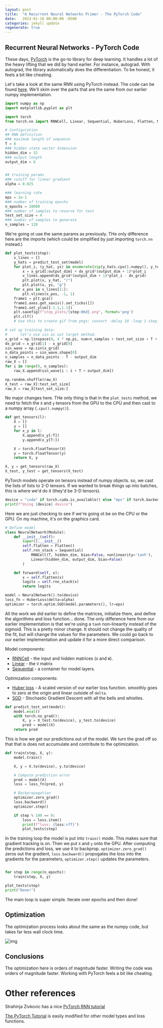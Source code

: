 ```yaml
---
layout: post
title:  "A Recurrent Neural Networks Primer - The PyTorch Code"
date:   2023-01-16 00:00:00 -0500
categories: jekyll update
regenerate: true
---
```


## Recurrent Neural Networks - PyTorch Code

These days, [PyTorch](https://pytorch.org/) is the go-to library for deep learning. It handles a lot of the heavy lifting that we did by hand earlier. For instance, autograd. With autograd, the library automatically does the differentiation. To be honest, it feels a bit like cheating.


Let's take a look at the same RNN using PyTorch instead. The code can be found [here](https://gist.github.com/mcminis1/5ed44fb56891e0388fe47e52f8f12d66). We'll skim over the parts that are the same from our earlier numpy implementation.


```python
import numpy as np
import matplotlib.pyplot as plt

import torch
from torch.nn import RNNCell, Linear, Sequential, HuberLoss, Flatten, Module

# Configuration
## RNN definition
### maximum length of sequence
T = 6
### hidden state vector dimension
hidden_dim = 32
### output length
output_dim = 8


## training params
### cutoff for linear gradient
alpha = 0.025

### learning rate
eps = 1e-1
### number of training epochs
n_epochs = 20000
### number of samples to reserve for test
test_set_size = 4
### number of samples to generate
n_samples = 128
```

We're going ot use the same params as previously. THe only difference here are the imports (which could be simplified by just importing `torch.nn` instead.)

```python
def plot_tests(step):
    v_lines = []
    y_hats = predict_test_set(model)
    for plot_i, (y_hat, ys) in enumerate(zip(y_hats.cpu().numpy(), y_test.cpu().numpy())):
        x = x_grid[:output_dim] + dx_grid*(output_dim + 1)*plot_i
        v_lines.append(dx_grid*(output_dim + 1)*plot_i - dx_grid)
        plt.plot(x, y_hat, "r")
        plt.plot(x, ys, "g")
    for x_pos in v_lines[1:]:
        plt.vlines(x_pos, -1, 1)
    frame1 = plt.gca()
    frame1.axes.get_xaxis().set_ticks([])
    frame1.set_ylim([-1.1,1.1])
    plt.savefig(f"step_plots/{step:06d}.png", format='png')
    plt.clf()
    # Use this to create gif from pngs: convert -delay 10 -loop 1 step_plots/*.png rnn_optimization_pytorch.gif

# set up training data:
#      let's use sin as out target method.
x_grid = np.linspace(0, 4 * np.pi, num=n_samples + test_set_size + T + output_dim)
dx_grid = x_grid[1] - x_grid[0]
sin_wave = np.sin(x_grid)
n_data_points = sin_wave.shape[0]
n_samples = n_data_points - T - output_dim
raw_X = []
for i in range(0, n_samples):
    raw_X.append(sin_wave[i : i + T + output_dim])

np.random.shuffle(raw_X)
X_test = raw_X[:test_set_size]
raw_X = raw_X[test_set_size:]
```

No major changes here. THe only thing is that in the `plot_tests` method, we need to fetch the `X` and `y` tensors from the GPU to the CPU and then cast to a numpy array (`.cpu().numpy()`).

```python
def get_tensors(l):
    X = []
    y = []
    for x_y in l:
        X.append(x_y[:T])
        y.append(x_y[T:])

    X = torch.FloatTensor(X)
    y = torch.FloatTensor(y)
    return X, y

X, y = get_tensors(raw_X)
X_test, y_test = get_tensors(X_test)
```

PyTorch models operate on tensors instead of numpy objects. so, we cast the lists of lists to 2-D tensors. If we wanted to break things up into batches, this is where we'd do it (they'd be 3-D tensors).


```python
device = "cuda" if torch.cuda.is_available() else "mps" if torch.backends.mps.is_available() else "cpu"
print(f"Using {device} device")
```

Here we are just checking to see if we're going ot be on the CPU or the GPU. On my machine, it's on the graphics card.

```python
# Define model
class NeuralNetwork(Module):
    def __init__(self):
        super().__init__()
        self.flatten = Flatten()
        self.rnn_stack = Sequential(
            RNNCell(T, hidden_dim, bias=False, nonlinearity='tanh'),
            Linear(hidden_dim, output_dim, bias=False)
        )

    def forward(self, x):
        x = self.flatten(x)
        logits = self.rnn_stack(x)
        return logits

model = NeuralNetwork().to(device)
loss_fn = HuberLoss(delta=alpha)
optimizer = torch.optim.SGD(model.parameters(), lr=eps)
```

All the work we did earlier to define the matrices, initialize them, and define the algorithms and loss function... done. The only difference here from our earlier implementation is that we're using a `tanh` non-linearity instead of the sigmoid. This is a pretty minor change. It should not change the quality of the fit, but will change the values for the parameters. We could go back to our earlier implementation and update it for a more direct comparison.

Model components:
- [RNNCell](https://pytorch.org/docs/stable/generated/torch.nn.RNNCell.html#torch.nn.RNNCell) - the input and hidden matrices (`U` and `W`).
- [Linear](https://pytorch.org/docs/stable/generated/torch.nn.Linear.html#torch.nn.Linear) - the `V` matrix
- [Sequential](https://pytorch.org/docs/stable/generated/torch.nn.Sequential.html#torch.nn.Sequential) - a container for model layers.

Optimization components:
- [Huber loss](https://pytorch.org/docs/stable/generated/torch.nn.HuberLoss.html#torch.nn.HuberLoss) - A scaled version of our earlier loss function. smoothly goes to zero at the origin and linear outside of `delta`.
- [SGD](https://pytorch.org/docs/stable/generated/torch.optim.SGD.html#torch.optim.SGD) - Stochastic Gradient Descent with all the bells and whistles.


```python
def predict_test_set(model):
    model.eval()
    with torch.no_grad():
        X, y = X_test.to(device), y_test.to(device)
        pred = model(X)
    return pred
```

This is how we get our predictions out of the model. We turn the grad off so that that is does not accumulate and contribute to the optimization.

```python
def train(step, X, y):
    model.train()

    X, y = X.to(device), y.to(device)

    # Compute prediction error
    pred = model(X)
    loss = loss_fn(pred, y)

    # Backpropagation
    optimizer.zero_grad()
    loss.backward()
    optimizer.step()

    if step % 100 == 0:
        loss = loss.item()
        print(f"loss: {loss:>7f}")
        plot_tests(step)
```

In the training loop the model is put into `train()` mode. This makes sure that gradient tracking is on. Then we put `X` and `y` onto the GPU. After computing the predictions and loss, we use it to backprop. `optimizer.zero_grad()` zeros out the gradient, `loss.backward()` propogates the loss into the gradients for the parameters, `optimizer.step()` updates the parameters.

```python

for step in range(n_epochs):
    train(step, X, y)

plot_tests(step)
print("Done!")
```

The main loop is super simple. Iterate over epochs and then done!

## Optimization

The optimization process looks about the same as the numpy code, but takes far less wall clock time.

![img]({{site.url}}/img/rnn_optimization/rnn_optimization_pytorch.gif)

## Conclusions

The optimization here is orders of magnitude faster. Writing the code was orders of magnitude faster. Working with PyTorch feels a bit like cheating.

# Other references

Strahinja Zivkovic has a nice [PyTorch RNN tutorial](https://datahacker.rs/011-pytorch-rnn-with-pytorch/)

[The PyTorch Tutorial](https://pytorch.org/tutorials/beginner/basics/quickstart_tutorial.html) is easily modified for other model types and loss functions.
